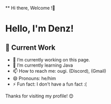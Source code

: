 ** Hi there, Welcome !👋

# Hello, I'm Denz!

## 🔭 Current Work

- 🔭 I’m currently working on this page.
- 🌱 I’m currently learning Java
- 📫 How to reach me: ougi. (Discord), (Gmail)
- 😄 Pronouns: he/him
- ⚡ Fun fact: I don't have a fun fact :( 

Thanks for visiting my profile! 😊

